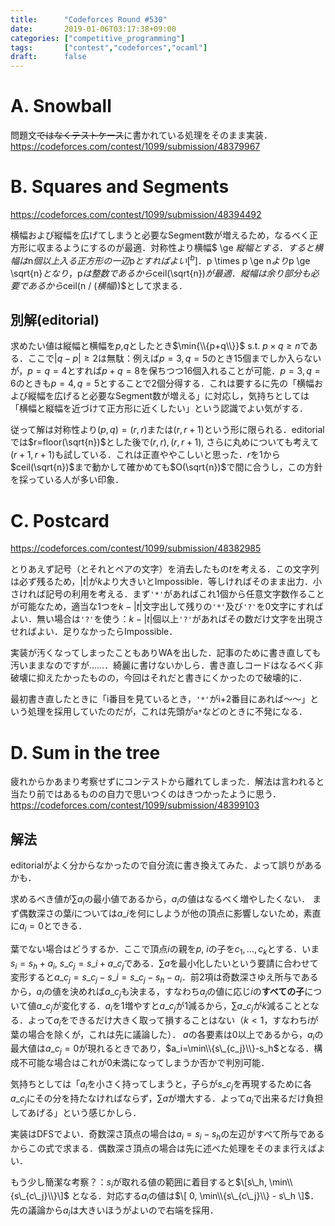 ```yaml
---
title:      "Codeforces Round #530"
date:       2019-01-06T03:17:38+09:00
categories: ["competitive_programming"]
tags:       ["contest","codeforces","ocaml"]
draft:      false
---
```




# A. Snowball

問題文~~ではなくテストケース~~に書かれている処理をそのまま実装． https://codeforces.com/contest/1099/submission/48379967

# B. Squares and Segments

https://codeforces.com/contest/1099/submission/48394492

横幅および縦幅を広げてしまうと必要なSegment数が増えるため，なるべく正方形に収まるようにするのが最適．対称性より横幅$ \ge $縦幅とする．すると横幅は$n$個以上入る正方形の一辺$p$とすればよい[^b]．$p \times p \ge n$より$p \ge \sqrt{n}$となり，$p$は整数であるから$ceil(\sqrt{n})$が最適．縦幅は余り部分も必要であるから$ceil(n / $(横幅)$)$として求まる．

[^b]: 横幅,縦幅を$w,h$とする．$w$が$p$未満であるとするとき，$w \ge h$であったから$wh \le ww \le (p-1)^2 \lt n$（$\because$ $p$の定義$(p-1)^2 \lt n \le p^2$）となり$n$個入らない（それはそう）．反対に$w$が$p$より大きいときを考える．$w=p$のときの$h$が$q$であるとすると，$w=p+1$のときの$h$は$q$以下になる（$\because$ $n \le pq$, $n \le (p+1)h$より$q=ceil(n/p)$, $h=ceil(n/(p+1))$）から縦横の差が広がって正方形から遠ざかる．

## 別解(editorial)

求めたい値は縦幅と横幅を$p$,$q$としたとき$\min{\\{p+q\\}}$ s.t. $p \times q \ge n$である．ここで$|q-p| \ge 2$は無駄：例えば$p=3,q=5$のとき15個までしか入らないが，$p=q=4$とすれば$p+q=8$を保ちつつ16個入れることが可能．$p=3,q=6$のときも$p=4,q=5$とすることで2個分得する．これは要するに先の「横幅および縦幅を広げると必要なSegment数が増える」に対応し，気持ちとしては「横幅と縦幅を近づけて正方形に近くしたい」という認識でよい気がする．

従って解は対称性より$(p,q)=(r,r)$または$(r,r+1)$という形に限られる．editorialでは$r=floor(\sqrt{n})$とした後で$(r,r),(r,r+1)$, さらに丸めについても考えて$(r+1,r+1)$も試している．これは正直ややこしいと思った．$r$を$1$から$ceil(\sqrt{n})$まで動かして確かめても$O(\sqrt{n})$で間に合うし，この方針を採っている人が多い印象．

# C. Postcard

https://codeforces.com/contest/1099/submission/48382985

とりあえず記号（とそれとペアの文字）を消去したもの$t$を考える．この文字列は必ず残るため，$|t|$が$k$より大きいとImpossible．等しければそのまま出力．小さければ記号の利用を考える．まず`'*'`があればこれ1個から任意文字数作ることが可能なため，適当な1つを$k-|t|$文字出して残りの`'*'`及び`'?'`を0文字にすればよい．無い場合は`'?'`を使う：$k-|t|$個以上`'?'`があればその数だけ文字を出現させればよい．足りなかったらImpossible．

実装が汚くなってしまったこともありWAを出した．記事のために書き直しても汚いままなのですが……．綺麗に書けないかしら．書き直しコードはなるべく非破壊に抑えたかったものの，今回はそれだと書きにくかったので破壊的に．

最初書き直したときに「i番目を見ているとき，`'*'`がi+2番目にあれば～～」という処理を採用していたのだが，これは先頭が`a*`などのときに不発になる．

# D. Sum in the tree

疲れからかあまり考察せずにコンテストから離れてしまった．解法は言われると当たり前ではあるものの自力で思いつくのはきつかったように思う． https://codeforces.com/contest/1099/submission/48399103

## 解法

editorialがよく分からなかったので自分流に書き換えてみた．よって誤りがあるかも．

求めるべき値が$\sum a_i$の最小値であるから，$a_i$の値はなるべく増やしたくない．
まず偶数深さの葉$i$については$a\_i$を何にしようが他の頂点に影響しないため，素直に$a_i=0$とできる．

葉でない場合はどうするか．ここで頂点$i$の親を$p$, $i$の子を$c_1,...,c_k$とする．いま$s_i = s_h + a_i$, $s\_{c_j}=s\_i+a\_{c_j}$である．$\sum a$を最小化したいという要請に合わせて変形すると$a\_{c_j} = s\_{c_j} - s\_i = s\_{c_j} - s_h - a_i$．前2項は奇数深さゆえ所与であるから，$a_i$の値を決めれば$a\_{c_j}$も決まる，すなわち$a_i$の値に応じ$i$の**すべての子**について値$a\_{c_j}$が変化する．$a_i$を1増やすと$a\_{c_j}$が1減るから，$\sum a\_{c_j}$が$k$減ることとなる．よって$a_i$をできるだけ大きく取って損することはない（$k \lt 1$，すなわち$i$が葉の場合を除くが，これは先に議論した）．
$a$の各要素は0以上であるから，$a_i$の最大値は$a\_{c_j}=0$が現れるときであり，$a_i=\min\\{s\_{c_j}\\}-s_h$となる．構成不可能な場合はこれが0未満になってしまうか否かで判別可能．

気持ちとしては「$a_i$を小さく持ってしまうと，子らが$s\_{c_j}$を再現するために各$a\_{c_j}$にその分を持たなければならず，$\sum a$が増大する．よって$a_i$で出来るだけ負担してあげる」という感じかしら．

実装はDFSでよい．奇数深さ頂点の場合は$a_i = s_i - s_h$の左辺がすべて所与であるからこの式で求まる．偶数深さ頂点の場合は先に述べた処理をそのまま行えばよい．

もう少し簡潔な考察？：$s_i$が取れる値の範囲に着目すると$\[s\_h, \min\\{s\_{c\_j}\\}\]$
となる．対応する$a_i$の値は$\[ 0, \min\\{s\_{c\_j}\\} - s\_h \]$．先の議論から$a_i$は大きいほうがよいので右端を採用．






